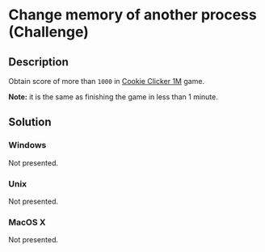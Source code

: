 # Change memory of another process (Challenge)

## Description
Obtain score of more than `1000` in [Cookie Clicker 1M](../games/cookie-clicker-1m) game.

**Note:** it is the same as finishing the game in less than 1 minute.

## Solution

### Windows
Not presented.

### Unix
Not presented.

### MacOS X
Not presented.
